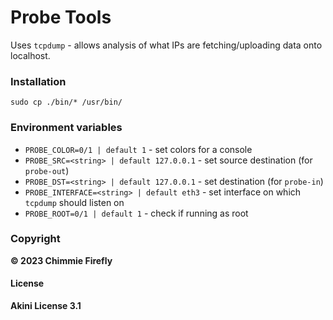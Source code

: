 # Probe Tools

Uses `tcpdump` - allows analysis of what IPs are fetching/uploading data onto localhost.

### Installation

`sudo cp ./bin/* /usr/bin/`

### Environment variables

 - `PROBE_COLOR=0/1 | default 1` - set colors for a console
 - `PROBE_SRC=<string> | default 127.0.0.1` - set source destination (for `probe-out`)
 - `PROBE_DST=<string> | default 127.0.0.1` - set destination (for `probe-in`)
 - `PROBE_INTERFACE=<string> | default eth3` - set interface on which `tcpdump` should listen on
 - `PROBE_ROOT=0/1 | default 1` - check if running as root

### Copyright

**© 2023 Chimmie Firefly**

#### License

**Akini License 3.1**
